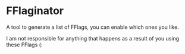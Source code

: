 # FFlaginator

A tool to generate a list of FFlags, you can enable which ones you like.

I am not responsible for anything that happens as a result of you using these FFlags (:
